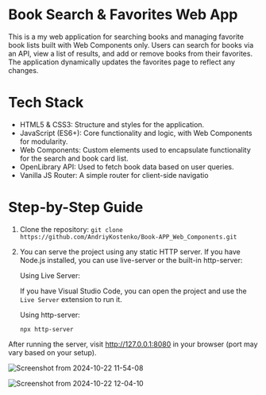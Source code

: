 # Book Search & Favorites Web App

This is a my web application for searching books and managing favorite book lists built with Web Components only. Users can search for books via an API, view a list of results, and add or remove books from their favorites. The application dynamically updates the favorites page to reflect any changes.

# Tech Stack

- HTML5 & CSS3: Structure and styles for the application.
- JavaScript (ES6+): Core functionality and logic, with Web Components for modularity.
- Web Components: Custom elements used to encapsulate functionality for the search and book card list.
- OpenLibrary API: Used to fetch book data based on user queries.
- Vanilla JS Router: A simple router for client-side navigatio

# Step-by-Step Guide

1. Clone the repository: `git clone https://github.com/AndriyKostenko/Book-APP_Web_Components.git`

2. You can serve the project using any static HTTP server. If you have Node.js installed, you can use live-server or the built-in http-server:

   Using Live Server:

   If you have Visual Studio Code, you can open the project and use the `Live Server` extension to run it.

   Using http-server:

   `npx http-server`

After running the server, visit http://127.0.0.1:8080 in your browser (port may vary based on your setup).

![Screenshot from 2024-10-22 11-54-08](https://github.com/user-attachments/assets/7ee137fe-0121-4a29-b0b3-f671c93c29b1)

![Screenshot from 2024-10-22 12-04-10](https://github.com/user-attachments/assets/86e510eb-2c5c-4ca9-9a70-fc7875e874b3)
